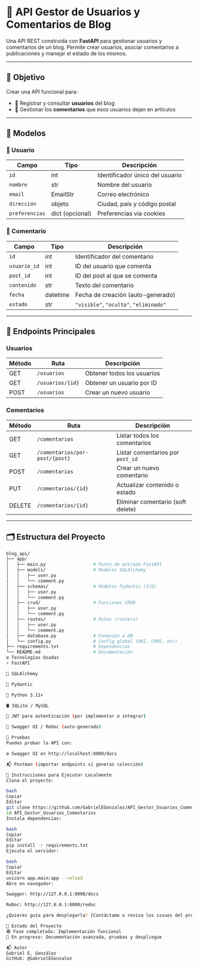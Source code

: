 # 🚀 API Gestor de Usuarios y Comentarios de Blog

Una API REST construida con **FastAPI** para gestionar usuarios y comentarios de un blog. Permite crear usuarios, asociar comentarios a publicaciones y manejar el estado de los mismos.

---

## 🎯 Objetivo

Crear una API funcional para:

- 📌 Registrar y consultar **usuarios** del blog
- 💬 Gestionar los **comentarios** que esos usuarios dejan en artículos

---

## 🧱 Modelos

### 👤 Usuario

| Campo       | Tipo     | Descripción                          |
|-------------|----------|--------------------------------------|
| `id`        | int      | Identificador único del usuario      |
| `nombre`    | str      | Nombre del usuario                   |
| `email`     | EmailStr | Correo electrónico                   |
| `direccion` | objeto   | Ciudad, país y código postal         |
| `preferencias` | dict (opcional) | Preferencias vía cookies    |

### 💬 Comentario

| Campo       | Tipo     | Descripción                          |
|-------------|----------|--------------------------------------|
| `id`        | int      | Identificador del comentario         |
| `usuario_id`| int      | ID del usuario que comenta           |
| `post_id`   | int      | ID del post al que se comenta        |
| `contenido` | str      | Texto del comentario                 |
| `fecha`     | datetime | Fecha de creación (auto-generado)    |
| `estado`    | str      | `"visible"`, `"oculto"`, `"eliminado"` |

---

## 🔗 Endpoints Principales

### Usuarios

| Método | Ruta             | Descripción                |
|--------|------------------|----------------------------|
| GET    | `/usuarios`      | Obtener todos los usuarios |
| GET    | `/usuarios/{id}` | Obtener un usuario por ID  |
| POST   | `/usuarios`      | Crear un nuevo usuario     |

### Comentarios

| Método | Ruta                            | Descripción                         |
|--------|----------------------------------|-------------------------------------|
| GET    | `/comentarios`                  | Listar todos los comentarios        |
| GET    | `/comentarios/por-post/{post}`  | Listar comentarios por `post_id`    |
| POST   | `/comentarios`                  | Crear un nuevo comentario           |
| PUT    | `/comentarios/{id}`             | Actualizar contenido o estado       |
| DELETE | `/comentarios/{id}`             | Eliminar comentario (soft delete)   |

---

## 🗂️ Estructura del Proyecto

```bash
blog_api/
├── app/
│   ├── main.py                  # Punto de entrada FastAPI
│   ├── models/                  # Modelos SQLAlchemy
│   │   ├── user.py
│   │   └── comment.py
│   ├── schemas/                 # Modelos Pydantic (I/O)
│   │   ├── user.py
│   │   └── comment.py
│   ├── crud/                    # Funciones CRUD
│   │   ├── user.py
│   │   └── comment.py
│   ├── routes/                  # Rutas (routers)
│   │   ├── user.py
│   │   └── comment.py
│   ├── database.py              # Conexión a DB
│   └── config.py                # Config global (URI, CORS, etc)
├── requirements.txt             # Dependencias
└── README.md                    # Documentación
⚙️ Tecnologías Usadas
⚡ FastAPI

🐘 SQLAlchemy

📄 Pydantic

🐍 Python 3.11+

🛢️ SQLite / MySQL

🔐 JWT para autenticación (por implementar o integrar)

🧪 Swagger UI / ReDoc (auto-generado)

🧪 Pruebas
Puedes probar la API con:

⚙️ Swagger UI en http://localhost:8000/docs

📬 Postman (importar endpoints si generas colección)

🚀 Instrucciones para Ejecutar Localmente
Clona el proyecto:

bash
Copiar
Editar
git clone https://github.com/GabrielEGonzalez/API_Gestor_Usuarios_Comentarios.git
cd API_Gestor_Usuarios_Comentarios
Instala dependencias:

bash
Copiar
Editar
pip install -r requirements.txt
Ejecuta el servidor:

bash
Copiar
Editar
uvicorn app.main:app --reload
Abre en navegador:

Swagger: http://127.0.0.1:8000/docs

ReDoc: http://127.0.0.1:8000/redoc

¿Quieres guía para desplegarla? [Contáctame o revisa los issues del proyecto.]

📌 Estado del Proyecto
🟢 Fase completada: Implementación funcional
🔵 En progreso: Documentación avanzada, pruebas y despliegue

📬 Autor
Gabriel E. González
GitHub: @GabrielEGonzalez

